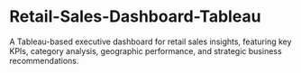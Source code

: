 # Retail-Sales-Dashboard-Tableau
A Tableau-based executive dashboard for retail sales insights, featuring key KPIs, category analysis, geographic performance, and strategic business recommendations.
